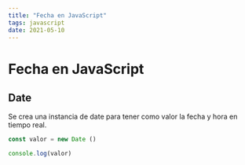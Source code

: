 ```yaml
---
title: "Fecha en JavaScript"
tags: javascript
date: 2021-05-10
---
```


# Fecha en JavaScript

## Date
Se crea una instancia de date para tener como valor la fecha y hora en tiempo real.

````js
const valor = new Date ()

console.log(valor)
````
